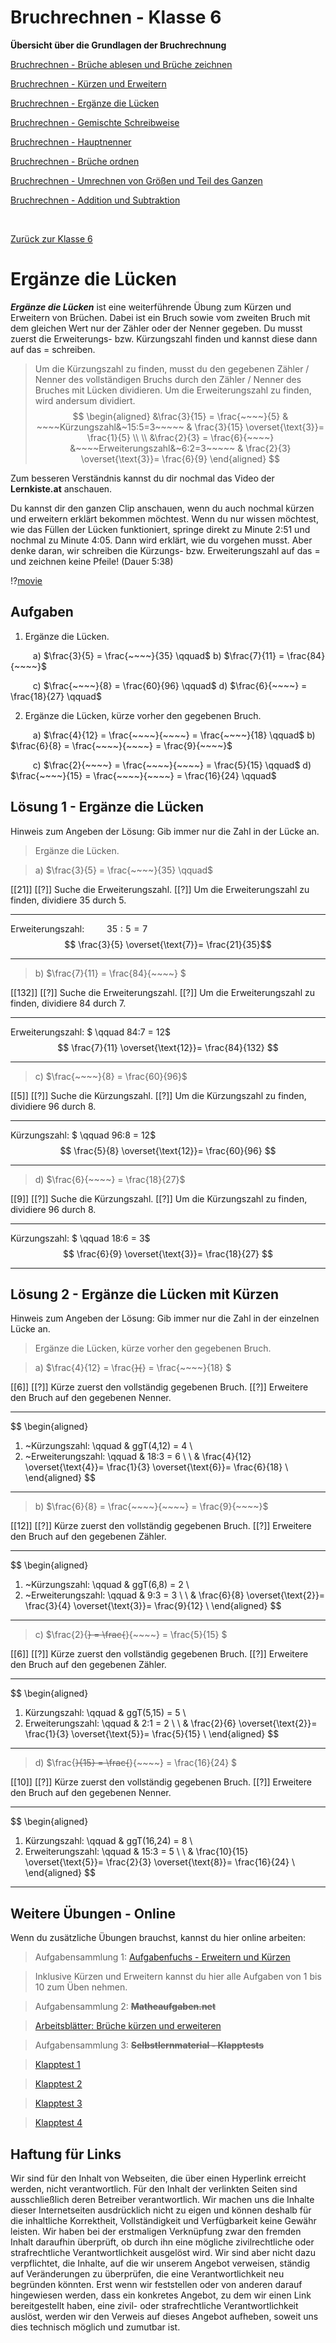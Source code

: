 <!--
author: Susanne Suckfüll
email: su-aes@masannek.de
language: de
narrator: German Female
script: url.js

View this file on https://liascript.github.io/course/?https://raw.githubusercontent.com/SUC-AES/Mathematik-5/master/2_Massen_1.md
-->

# Bruchrechnen - Klasse 6

**Übersicht über die Grundlagen der Bruchrechnung**

[Bruchrechnen - Brüche ablesen und Brüche zeichnen]()

[Bruchrechnen - Kürzen und Erweitern]()

[Bruchrechnen - Ergänze die Lücken]()

[Bruchrechnen - Gemischte Schreibweise]()

[Bruchrechnen - Hauptnenner]()

[Bruchrechnen - Brüche ordnen]()

[Bruchrechnen - Umrechnen von Größen und Teil des Ganzen]()

[Bruchrechnen - Addition und Subtraktion]()





$\qquad$


[Zurück zur Klasse 6]()




# Ergänze die Lücken

***Ergänze die Lücken*** ist eine weiterführende Übung zum Kürzen und Erweitern von Brüchen. Dabei ist ein Bruch sowie vom zweiten Bruch mit dem gleichen Wert nur der Zähler oder der Nenner gegeben. Du musst zuerst die Erweiterungs- bzw. Kürzungszahl finden und kannst diese dann auf das = schreiben.

> Um die Kürzungszahl zu finden, musst du den gegebenen Zähler / Nenner des vollständigen Bruchs durch den Zähler / Nenner des Bruches  mit Lücken dividieren. Um die Erweiterungszahl zu finden, wird andersum dividiert.
> $$
\begin{aligned}
&\frac{3}{15} = \frac{~~~~}{5} & ~~~~Kürzungszahl&~15:5=3~~~~~ & \frac{3}{15} \overset{\text{3}}= \frac{1}{5} \\ \\
&\frac{2}{3} = \frac{6}{~~~~} &~~~~Erweiterungszahl&~6:2=3~~~~~ & \frac{2}{3} \overset{\text{3}}= \frac{6}{9}
\end{aligned}
$$


Zum besseren Verständnis kannst du dir nochmal das Video der **Lernkiste.at** anschauen.

Du kannst dir den ganzen Clip anschauen, wenn du auch nochmal kürzen und erweitern erklärt bekommen möchtest. Wenn du nur wissen möchtest, wie das Füllen der Lücken funktioniert, springe direkt zu Minute 2:51 und nochmal zu Minute 4:05. Dann wird erklärt, wie du vorgehen musst. Aber denke daran, wir schreiben die Kürzungs- bzw. Erweiterungszahl auf das = und zeichnen keine Pfeile! (Dauer 5:38)

!?[movie](https://www.youtube.com/watch?v=CEfYuAvUh9w)



## Aufgaben

1. Ergänze die Lücken.

$\qquad$ a) $\frac{3}{5} = \frac{~~~~}{35} \qquad$  b) $\frac{7}{11} = \frac{84}{~~~~}$

$\qquad$ c) $\frac{~~~~}{8} = \frac{60}{96} \qquad$  d) $\frac{6}{~~~~} = \frac{18}{27} \qquad$


2. Ergänze die Lücken, kürze vorher den gegebenen Bruch.

$\qquad$ a) $\frac{4}{12} = \frac{~~~~}{~~~~} = \frac{~~~~}{18} \qquad$  b) $\frac{6}{8} = \frac{~~~~}{~~~~} = \frac{9}{~~~~}$

$\qquad$ c) $\frac{2}{~~~~} = \frac{~~~~}{~~~~} = \frac{5}{15} \qquad$  d) $\frac{~~~~}{15} = \frac{~~~~}{~~~~} = \frac{16}{24} \qquad$


## Lösung 1 - Ergänze die Lücken

Hinweis zum Angeben der Lösung: Gib immer nur die Zahl in der Lücke an.

> Ergänze die Lücken.

> a) $\frac{3}{5} = \frac{~~~~}{35} \qquad$


[[21]]
[[?]] Suche die Erweiterungszahl.
[[?]] Um die Erweiterungszahl zu finden, dividiere 35 durch 5.
*********************************


Erweiterungszahl: $\qquad 35 : 5 = 7$
$$ \frac{3}{5} \overset{\text{7}}= \frac{21}{35}$$

*********************************

> b) $\frac{7}{11} = \frac{84}{~~~~} $

[[132]]
[[?]] Suche die Erweiterungszahl.
[[?]] Um die Erweiterungszahl zu finden, dividiere 84 durch 7.
*********************************


Erweiterungszahl: $ \qquad 84:7 = 12$
$$ \frac{7}{11} \overset{\text{12}}= \frac{84}{132} $$

*********************************

> c) $\frac{~~~~}{8} = \frac{60}{96}$

[[5]]
[[?]] Suche die Kürzungszahl.
[[?]] Um die Kürzungszahl zu finden, dividiere 96 durch 8.
*********************************


Kürzungszahl: $ \qquad 96:8 = 12$
$$ \frac{5}{8} \overset{\text{12}}= \frac{60}{96} $$

*********************************

> d) $\frac{6}{~~~~} = \frac{18}{27}$

[[9]]
[[?]] Suche die Kürzungszahl.
[[?]] Um die Kürzungszahl zu finden, dividiere 96 durch 8.
*********************************


Kürzungszahl: $ \qquad 18:6 = 3$
$$ \frac{6}{9} \overset{\text{3}}= \frac{18}{27} $$

*********************************




## Lösung 2 - Ergänze die Lücken mit Kürzen

Hinweis zum Angeben der Lösung: Gib immer nur die Zahl in der einzelnen Lücke an.

> Ergänze die Lücken, kürze vorher den gegebenen Bruch.

> a) $\frac{4}{12} = \frac{~~~~}{~~~~} = \frac{~~~~}{18} $

[[6]]
[[?]] Kürze zuerst den vollständig gegebenen Bruch.
[[?]] Erweitere den Bruch auf den gegebenen Nenner.
*********************************

$$
\begin{aligned}
1. ~Kürzungszahl: \qquad & ggT(4,12) = 4 \\
2. ~Erweiterungszahl: \qquad & 18:3 = 6 \\  \\
&  \frac{4}{12} \overset{\text{4}}= \frac{1}{3} \overset{\text{6}}= \frac{6}{18} \\
\end{aligned}
$$

*********************************

>  b) $\frac{6}{8} = \frac{~~~~}{~~~~} = \frac{9}{~~~~}$

[[12]]
[[?]] Kürze zuerst den vollständig gegebenen Bruch.
[[?]] Erweitere den Bruch auf den gegebenen Zähler.
*********************************


$$
\begin{aligned}
1. ~Kürzungszahl: \qquad & ggT(6,8) = 2 \\
2. ~Erweiterungszahl: \qquad & 9:3 = 3 \\  \\
& \frac{6}{8} \overset{\text{2}}= \frac{3}{4} \overset{\text{3}}= \frac{9}{12} \\
\end{aligned}
$$

*********************************

> c) $\frac{2}{~~~~} = \frac{~~~~}{~~~~} = \frac{5}{15} $

[[6]]
[[?]] Kürze zuerst den vollständig gegebenen Bruch.
[[?]] Erweitere den Bruch auf den gegebenen Zähler.
*********************************


$$
\begin{aligned}
1. Kürzungszahl: \qquad & ggT(5,15) = 5 \\
2. Erweiterungszahl: \qquad & 2:1 = 2 \\  \\
& \frac{2}{6} \overset{\text{2}}= \frac{1}{3} \overset{\text{5}}= \frac{5}{15} \\
\end{aligned}
$$

*********************************

>  d) $\frac{~~~~}{15} = \frac{~~~~}{~~~~} = \frac{16}{24} $

[[10]]
[[?]] Kürze zuerst den vollständig gegebenen Bruch.
[[?]] Erweitere den Bruch auf den gegebenen Nenner.
*********************************


$$
\begin{aligned}
1. Kürzungszahl: \qquad & ggT(16,24) = 8 \\
2. Erweiterungszahl: \qquad & 15:3 = 5 \\  \\
&  \frac{10}{15} \overset{\text{5}}= \frac{2}{3} \overset{\text{8}}= \frac{16}{24} \\
\end{aligned}
$$


*********************************



## Weitere Übungen - Online

Wenn du zusätzliche Übungen brauchst, kannst du hier online arbeiten:

> Aufgabensammlung 1:
> [Aufgabenfuchs - Erweitern und Kürzen](https://mathe.aufgabenfuchs.de/bruch/erweitern---kuerzen.shtml)

> Inklusive Kürzen und Erweitern kannst du hier alle Aufgaben von 1 bis 10 zum Üben nehmen.


> Aufgabensammlung 2: **~~Matheaufgaben.net~~**

> [Arbeitsblätter: Brüche kürzen und erweiteren](https://www.matheaufgaben.net/arbeitsblaetter/brueche-dezimalzahlen/bruch-kuerzen-erweitern/)


> Aufgabensammlung 3: **~~Selbstlernmaterial - Klapptests~~**

> [Klapptest 1](http://ne.lo-net2.de/selbstlernmaterial/m/s1ar/brke/brke_ek_kt1.PDF)

> [Klapptest 2](http://ne.lo-net2.de/selbstlernmaterial/m/s1ar/brke/brke_ek_kt2.PDF)

> [Klapptest 3](http://ne.lo-net2.de/selbstlernmaterial/m/s1ar/brke/brke_ek_kt3.PDF)

> [Klapptest 4](http://ne.lo-net2.de/selbstlernmaterial/m/s1ar/brke/brke_ek_kt4.PDF)




## Haftung für Links

Wir sind für den Inhalt von Webseiten, die über einen Hyperlink erreicht werden, nicht verantwortlich. Für den Inhalt der verlinkten Seiten sind ausschließlich deren Betreiber verantwortlich. Wir machen uns die Inhalte dieser Internetseiten ausdrücklich nicht zu eigen und können deshalb für die inhaltliche Korrektheit, Vollständigkeit und Verfügbarkeit keine Gewähr leisten. Wir haben bei der erstmaligen Verknüpfung zwar den fremden Inhalt daraufhin überprüft, ob durch ihn eine mögliche zivilrechtliche oder strafrechtliche Verantwortlichkeit ausgelöst wird. Wir sind aber nicht dazu verpflichtet, die Inhalte, auf die wir unserem Angebot verweisen, ständig auf Veränderungen zu überprüfen, die eine Verantwortlichkeit neu begründen könnten. Erst wenn wir feststellen oder von anderen darauf hingewiesen werden, dass ein konkretes Angebot, zu dem wir einen Link bereitgestellt haben, eine zivil- oder strafrechtliche Verantwortlichkeit auslöst, werden wir den Verweis auf dieses Angebot aufheben, soweit uns dies technisch möglich und zumutbar ist.
